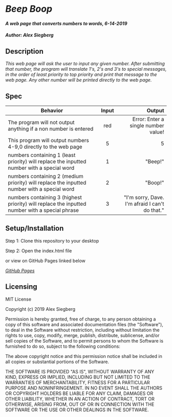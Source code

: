 # _Beep Boop_

#### _A web page that converts numbers to words, 6-14-2019_

#### _Author: Alex Siegberg_

## Description

_This web page will ask the user to input any given number. After submitting that number, the program will translate 1's, 2's and 3's to special messages, in the order of least priority to top priority and print that message to the web page. Any other number will be printed directly to the web page._

## Spec

| Behavior | Input | Output |
| ------------- |:-------------:| -----:|
| The program will not output anything if a non number is entered | red | Error: Enter a single number value! |
| This program will output numbers 4-9,0 directly to the web page | 5 | 5 |
| numbers containing 1 (least priority) will replace the inputted number with a special word | 1 | "Beep!" |
| numbers containing 2 (medium priority) will replace the inputted number with a special word | 2 | "Boop!" |
| numbers containing 3 (highest priority) will replace the inputted number with a special phrase | 3 | "I'm sorry, Dave. I'm afraid I can't do that." |

## Setup/Installation

Step 1: Clone this repository to your desktop

Step 2: Open the index.html file

or view on GitHub Pages linked below

_[GitHub Pages](http://alexx.github.io/beep-boop/)_

## Licensing

MIT License

Copyright (c) 2019 Alex Siegberg

Permission is hereby granted, free of charge, to any person obtaining a copy
of this software and associated documentation files (the "Software"), to deal
in the Software without restriction, including without limitation the rights
to use, copy, modify, merge, publish, distribute, sublicense, and/or sell
copies of the Software, and to permit persons to whom the Software is
furnished to do so, subject to the following conditions:

The above copyright notice and this permission notice shall be included in all
copies or substantial portions of the Software.

THE SOFTWARE IS PROVIDED "AS IS", WITHOUT WARRANTY OF ANY KIND, EXPRESS OR
IMPLIED, INCLUDING BUT NOT LIMITED TO THE WARRANTIES OF MERCHANTABILITY,
FITNESS FOR A PARTICULAR PURPOSE AND NONINFRINGEMENT. IN NO EVENT SHALL THE
AUTHORS OR COPYRIGHT HOLDERS BE LIABLE FOR ANY CLAIM, DAMAGES OR OTHER
LIABILITY, WHETHER IN AN ACTION OF CONTRACT, TORT OR OTHERWISE, ARISING FROM,
OUT OF OR IN CONNECTION WITH THE SOFTWARE OR THE USE OR OTHER DEALINGS IN THE
SOFTWARE.
